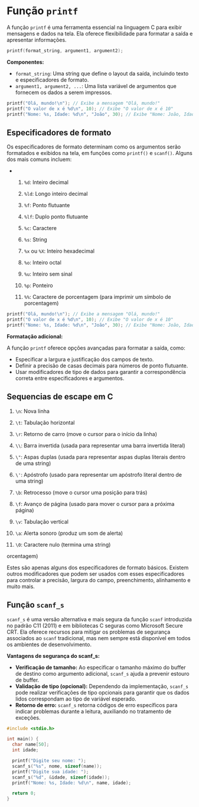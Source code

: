 # Função `printf`

A função `printf` é uma ferramenta essencial na linguagem C para exibir mensagens e dados na tela. Ela oferece flexibilidade para formatar a saída e apresentar informações.

```c
printf(format_string, argument1, argument2);
```

**Componentes:**

- `format_string`: Uma string que define o layout da saída, incluindo texto e especificadores de formato.
- `argument1, argument2, ...`: Uma lista variável de argumentos que fornecem os dados a serem impressos.

```c
printf("Olá, mundo!\n"); // Exibe a mensagem "Olá, mundo!"
printf("O valor de x é %d\n", 10); // Exibe "O valor de x é 10"
printf("Nome: %s, Idade: %d\n", "João", 30); // Exibe "Nome: João, Idade: 30"
```

## Especificadores de formato

Os especificadores de formato determinam como os argumentos serão formatados e exibidos na tela, em funções como `printf()` e `scanf()`. Alguns dos mais comuns incluem:

- 1. `%d`: Inteiro decimal
  
  2. `%ld`: Longo inteiro decimal
  
  3. `%f`: Ponto flutuante
  
  4. `%lf`: Duplo ponto flutuante
  
  5. `%c`: Caractere
  
  6. `%s`: String
  
  7. `%x` ou `%X`: Inteiro hexadecimal
  
  8. `%o`: Inteiro octal
  
  9. `%u`: Inteiro sem sinal
  
  10. `%p`: Ponteiro
  
  11. `%%`: Caractere de porcentagem (para imprimir um símbolo de porcentagem)

```c
printf("Olá, mundo!\n"); // Exibe a mensagem "Olá, mundo!"
printf("O valor de x é %d\n", 10); // Exibe "O valor de x é 10"
printf("Nome: %s, Idade: %d\n", "João", 30); // Exibe "Nome: João, Idade: 30"
```

**Formatação adicional:**

A função `printf` oferece opções avançadas para formatar a saída, como:

- Especificar a largura e justificação dos campos de texto.
- Definir a precisão de casas decimais para números de ponto flutuante.
- Usar modificadores de tipo de dados para garantir a correspondência correta entre especificadores e argumentos.

## Sequencias de escape em C

1. `\n`: Nova linha

2. `\t`: Tabulação horizontal

3. `\r`: Retorno de carro (move o cursor para o início da linha)

4. `\\`: Barra invertida (usada para representar uma barra invertida literal)

5. `\"`: Aspas duplas (usada para representar aspas duplas literais dentro de uma string)

6. `\'`: Apóstrofo (usado para representar um apóstrofo literal dentro de uma string)

7. `\b`: Retrocesso (move o cursor uma posição para trás)

8. `\f`: Avanço de página (usado para mover o cursor para a próxima página)

9. `\v`: Tabulação vertical

10. `\a`: Alerta sonoro (produz um som de alerta)

11. `\0`: Caractere nulo (termina uma string)

orcentagem)

Estes são apenas alguns dos especificadores de formato básicos. Existem outros modificadores que podem ser usados com esses especificadores para controlar a precisão, largura do campo, preenchimento, alinhamento e muito mais.

## Função `scanf_s`

`scanf_s` é uma versão alternativa e mais segura da função `scanf` introduzida no padrão C11 (2011) e em bibliotecas C seguras como Microsoft Secure CRT. Ela oferece recursos para mitigar os problemas de segurança associados ao `scanf` tradicional, mas nem sempre está disponível em todos os ambientes de desenvolvimento.

**Vantagens de segurança do scanf_s:**

- **Verificação de tamanho:** Ao especificar o tamanho máximo do buffer de destino como argumento adicional, `scanf_s` ajuda a prevenir estouro de buffer.
- **Validação de tipo (opcional):** Dependendo da implementação, `scanf_s` pode realizar verificações de tipo opcionais para garantir que os dados lidos correspondam ao tipo de variável esperado.
- **Retorno de erro:** `scanf_s` retorna códigos de erro específicos para indicar problemas durante a leitura, auxiliando no tratamento de exceções.

```c
#include <stdio.h>

int main() {
  char name[50];
  int idade;

  printf("Digite seu nome: ");
  scanf_s("%s", nome, sizeof(name));
  printf("Digite sua idade: ");
  scanf_s("%d", &idade, sizeof(idade));
  printf("Nome: %s, Idade: %d\n", name, idade);

  return 0;
}
```
